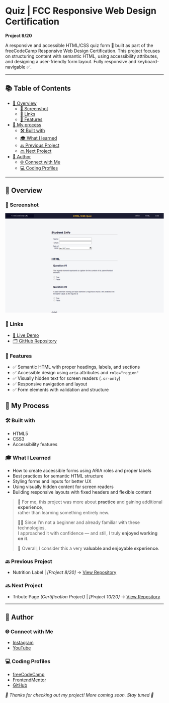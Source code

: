 # Quiz | FCC Responsive Web Design Certification

**Project 9/20**

A responsive and accessible HTML/CSS quiz form 📝 built as part of the freeCodeCamp Responsive Web Design Certification. This project focuses on structuring content with semantic HTML, using accessibility attributes, and designing a user-friendly form layout. Fully responsive and keyboard-navigable ✅.

---

## 📚 Table of Contents

- [🔎 Overview](#-overview)
  - [📸 Screenshot](#-screenshot)
  - [🔗 Links](#-links)
  - [📌 Features](#-features)
- [🧠 My process](#-my-process)
  - [🛠️ Built with](#️-built-with)
  - [🎓 What I learned](#-what-i-learned)
  - [🔙 Previous Project](#-previous-project)
  - [🔜 Next Project](#-next-project)
- [👤 Author](#-author)
  - [🌐 Connect with Me](#-connect-with-me)
  - [💻 Coding Profiles](#-coding-profiles)

---

## 🔎 Overview

### 📸 Screenshot

![screenshot of the project's webpage](./assets/screenshot.jpg)

### 🔗 Links

 - [🔴 Live Demo](https://dalascript.github.io/quiz/)
 - [🗂️ GitHub Repository](https://github.com/DalaScript/quiz)

### 📌 Features

 - ✅ Semantic HTML with proper headings, labels, and sections
 - ✅ Accessible design using `aria` attributes and `role="region"`
 - ✅ Visually hidden text for screen readers (`.sr-only`)
 - ✅ Responsive navigation and layout
 - ✅ Form elements with validation and structure

## 🧠 My Process

### 🛠️ Built with

 - HTML5
 - CSS3
 - Accessibility features

### 🎓 What I Learned

 - How to create accessible forms using ARIA roles and proper labels
 - Best practices for semantic HTML structure
 - Styling forms and inputs for better UX
 - Using visually hidden content for screen readers
 - Building responsive layouts with fixed headers and flexible content

  > 🚀 For me, this project was more about **practice** and gaining additional **experience**,  
  > rather than learning something entirely new.  
  >  
  > 👨‍💻 Since I’m not a beginner and already familiar with these technologies,  
  > I approached it with confidence — and still, I truly **enjoyed working on it**.  
  >  
  > 🎯 Overall, I consider this a very **valuable and enjoyable experience**.

### 🔙 Previous Project

 - Nutrition Label | *[Project 8/20]* → [View Repository](https://github.com/DalaScript/nutrition-label)

### 🔜 Next Project

 - Tribute Page *(Certification Project)* | *[Project 10/20]* → [View Repository](https://github.com/DalaScript/tribute-page)

---

## 👤 Author

### 🌐 Connect with Me

 - [Instagram](https://www.instagram.com/DalaScript)
 - [YouTube](https://www.youtube.com/@DalaScript)

### 💻 Coding Profiles

 - [freeCodeCamp](https://www.freecodecamp.org/DalaScript)
 - [FrontendMentor](https://www.frontendmentor.io/profile/DalaScript)
 - [GitHub](https://github.com/DalaScript)

*🙌 Thanks for checking out my project! More coming soon. Stay tuned 🚀*